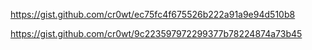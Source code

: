 https://gist.github.com/cr0wt/ec75fc4f675526b222a91a9e94d510b8

https://gist.github.com/cr0wt/9c223597972299377b78224874a73b45


